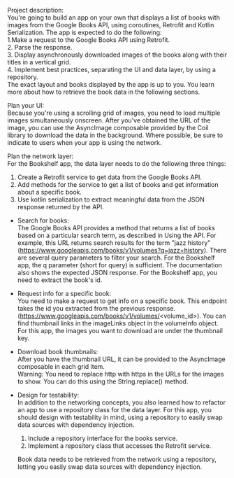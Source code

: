 Project description:    
You're going to build an app on your own that displays a list of books with images from the Google Books API, using coroutines, Retrofit and Kotlin Serialization. The app is expected to do the following:    
1.Make a request to the Google Books API using Retrofit.    
2. Parse the response.    
3. Display asynchronously downloaded images of the books along with their titles in a vertical grid.    
4. Implement best practices, separating the UI and data layer, by using a repository.    
The exact layout and books displayed by the app is up to you. You learn more about how to retrieve the book data in the following sections.    
    
Plan your UI:    
Because you're using a scrolling grid of images, you need to load multiple images simultaneously onscreen. After you've obtained the URL of the image, you can use the AsyncImage composable provided by the Coil library to download the data in the background. Where possible, be sure to indicate to users when your app is using the network.    
    
Plan the network layer:    
For the Bookshelf app, the data layer needs to do the following three things:    
1. Create a Retrofit service to get data from the Google Books API.    
2. Add methods for the service to get a list of books and get information about a specific book.    
3. Use kotlin serialization to extract meaningful data from the JSON response returned by the API.

- Search for books:    
The Google Books API provides a method that returns a list of books based on a particular search term, as described in Using the API.
For example, this URL returns search results for the term "jazz history" (https://www.googleapis.com/books/v1/volumes?q=jazz+history).
There are several query parameters to filter your search. For the Bookshelf app, the q parameter (short for query) is sufficient.
The documentation also shows the expected JSON response. For the Bookshelf app, you need to extract the book's id.
- Request info for a specific book:    
You need to make a request to get info on a specific book. This endpoint takes the id you extracted from the previous response.
(https://www.googleapis.com/books/v1/volumes/<volume_id>).
You can find thumbnail links in the imageLinks object in the volumeInfo object. For this app, the images you want to download are under the thumbnail key.
- Download book thumbnails:    
After you have the thumbnail URL, it can be provided to the AsyncImage composable in each grid item.    
Warning: You need to replace http with https in the URLs for the images to show. You can do this using the String.replace() method.
- Design for testability:    
In addition to the networking concepts, you also learned how to refactor an app to use a repository class for the data layer. For this app, you should design with testability in mind, using a repository to easily swap data sources with dependency injection.
  1. Include a repository interface for the books service.
  2. Implement a repository class that accesses the Retrofit service.    

  Book data needs to be retrieved from the network using a repository, letting you easily swap data sources with dependency injection.
